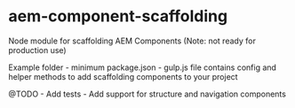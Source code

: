 # aem-component-scaffolding

Node module for scaffolding AEM Components (Note: not ready for production use)

Example folder
    - minimum package.json
    - gulp.js file contains config and helper methods to add scaffolding components to your project

@TODO
    - Add tests
    - Add support for structure and navigation components
